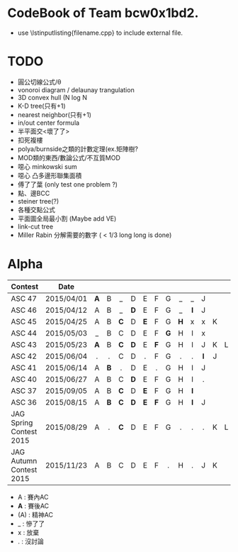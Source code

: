 # CodeBook of Team bcw0x1bd2.

- use \lstinputlisting{filename.cpp} to include external file.
  
# TODO  
  
- 圓公切線公式/θ  
- vonoroi diagram / delaunay trangulation  
- 3D convex hull (N log N  
- K-D tree(只有+1)  
- nearest neighbor(只有+1)  
- in/out center formula  
- 半平面交<壞了了>  
- 扣死複樓  
- polya/burnside之類的計數定理(ex.矩陣樹?  
- MOD類的東西/數論公式/不互質MOD  
- 噁心 minkowski sum  
- 噁心 凸多邊形聯集面積  
- 傅了了葉 (only test one problem ?)
- 點、邊BCC  
- steiner tree(?)  
- 各種交點公式  
- 平面圖全局最小割 (Maybe add VE)
- link-cut tree
- Miller Rabin 分解需要的數字 ( < 1/3 long long is done)

# Alpha

| Contest       | Date          |   |   |   |   |   |   |   |   |   |   |   |   |
| ------------- |:-------------:|:-:|:-:|:-:|:-:|:-:|:-:|:-:|:-:|:-:|:-:|:-:|:-:|
| ASC 47        | 2015/04/01    | **A** | B | _ | D | E | F | G | _ | _ | J |   |   |
| ASC 46        | 2015/04/12    | A | B | _ | **D** | E | F | G | _ | **I** | J |   |   |
| ASC 45        | 2015/04/25    | A | B | **C** | D | **E** | F | G | **H** | x | x | K |   |
| ASC 44        | 2015/05/03    | _ | B | C | D | E | F | **G** | H | I | x |   |   |
| ASC 43        | 2015/05/23    | **A** | B | **C** | **D** | E | **F**| G | H | I | J | K | L |
| ASC 42        | 2015/06/04    | . | . | C | D | . | F | G | . | . | **I** | J |   |   |
| ASC 41        | 2015/06/14    | A | **B** | . | D | E | . | G | H | I | J |   |   |
| ASC 40        | 2015/06/27    | A | B | C | **D** | E | F | G | H | I | . |   |   |
| ASC 37        | 2015/09/05    | A | B | **C** | D | **E** | F | G | H | **I** |
| ASC 36        | 2015/08/15    | A | **B** | **C** | **D** | **E** | **F** | G | H | **I** | J |
| JAG Spring Contest 2015  | 2015/08/29    | A | . | **C** | D | E | F | G | . | . | . | K | L |
| JAG Autumn Contest 2015  | 2015/11/23    | A | B | C | D | E | F | . | H | . | J | K |

- A : 賽內AC  
- **A** : 賽後AC  
- (A) : 精神AC  
- _ : 慘了了  
- x : 放棄
- . : 沒討論 
